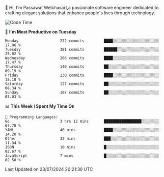 
👋 Hi, I'm Passawat Wetchasart,a passionate software engineer dedicated to crafting elegant solutions that enhance people's lives through technology.


<!--START_SECTION:waka-->
![Code Time](http://img.shields.io/badge/Code%20Time-1%2C706%20hrs%2036%20mins-blue)

📅 **I'm Most Productive on Tuesday** 

```text
Monday                   272 commits         ████░░░░░░░░░░░░░░░░░░░░░   17.86 % 
Tuesday                  381 commits         ██████░░░░░░░░░░░░░░░░░░░   25.02 % 
Wednesday                266 commits         ████░░░░░░░░░░░░░░░░░░░░░   17.47 % 
Thursday                 140 commits         ██░░░░░░░░░░░░░░░░░░░░░░░   09.19 % 
Friday                   230 commits         ████░░░░░░░░░░░░░░░░░░░░░   15.10 % 
Saturday                 127 commits         ██░░░░░░░░░░░░░░░░░░░░░░░   08.34 % 
Sunday                   107 commits         ██░░░░░░░░░░░░░░░░░░░░░░░   07.03 % 
```


📊 **This Week I Spent My Time On** 

```text
💬 Programming Languages: 
Go                       3 hrs 12 mins       █████████████████░░░░░░░░   67.78 % 
YAML                     40 mins             ████░░░░░░░░░░░░░░░░░░░░░   14.20 % 
Other                    32 mins             ███░░░░░░░░░░░░░░░░░░░░░░   11.34 % 
JSON                     10 mins             █░░░░░░░░░░░░░░░░░░░░░░░░   03.67 % 
JavaScript               7 mins              █░░░░░░░░░░░░░░░░░░░░░░░░   02.50 % 
```


 Last Updated on 23/07/2024 20:21:30 UTC
<!--END_SECTION:waka-->

<!--
**markpassawat/markpassawat** is a ✨ _special_ ✨ repository because its `README.md` (this file) appears on your GitHub profile.

Here are some ideas to get you started:

- 🔭 I’m currently working on ...
- 🌱 I’m currently learning ...
- 👯 I’m looking to collaborate on ...
- 🤔 I’m looking for help with ...
- 💬 Ask me about ...
- 📫 How to reach me: ...
- 😄 Pronouns: He/Him
- ⚡ Fun fact: ...
-->
